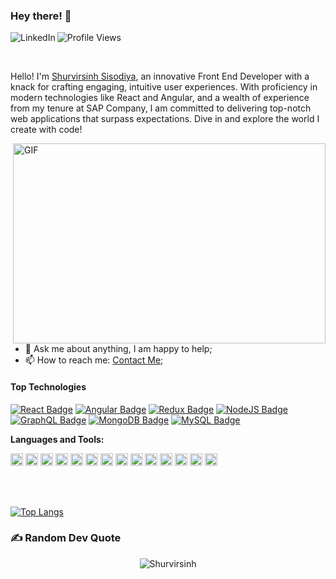 ### Hey there! 👋

<a href="https://link.shurvir.com/linkedin">
  <img align="left" alt="LinkedIn" src="https://img.shields.io/badge/LinkedIn-%230077B5.svg?logo=linkedin&logoColor=white" />
</a>

<p align=left> <img src=https://komarev.com/ghpvc/?username=shrvr alt="Profile Views" /> </p>

<br />


Hello! I'm [Shurvirsinh Sisodiya](https://link.shurvir.com/portfolio), an innovative Front End Developer with a knack for crafting engaging, intuitive user experiences. With proficiency in modern technologies like React and Angular, and a wealth of experience from my tenure at SAP Company, I am committed to delivering top-notch web applications that surpass expectations. Dive in and explore the world I create with code!

<img align="right" alt="GIF" src="https://epicprogrammerassets.netlify.app/Assets/code.gif?raw=true" width="500" height="320" />
  
- 💬 Ask me about anything, I am happy to help;
- 📫 How to reach me: [Contact Me](https://link.shurvir.com/portfolio);
<!-- - 📝 [Blog](https://epicprogrammer.org/) -->
  

#### Top Technologies

<!-- TODO: Make technologies links takes you to repositories -->

[![React Badge](https://img.shields.io/badge/React-20232A?style=for-the-badge&logo=react&logoColor=61DAFB)](#) [![Angular Badge](https://img.shields.io/badge/Angular-DD0031?style=for-the-badge&logo=angular&logoColor=white)](#) [![Redux Badge](https://img.shields.io/badge/-Redux-764abc?style=for-the-badge&labelColor=black&logo=redux&logoColor=764abc)](#) [![NodeJS Badge](https://img.shields.io/badge/-NodeJS-3C873A?style=for-the-badge&labelColor=black&logo=Node.JS&logoColor=3C873A)](#) [![GraphQL Badge](https://img.shields.io/badge/-GraphQL-de33a6?style=for-the-badge&labelColor=black&logo=graphql&logoColor=de33a6)](#) [![MongoDB Badge](https://img.shields.io/badge/-MongoDB-419732?style=for-the-badge&labelColor=black&logo=mongodb&logoColor=419732)](#) [![MySQL Badge](https://img.shields.io/badge/-MySQL-005C84?style=for-the-badge&labelColor=black&logo=mysql&logoColor=005C84)](#)


**Languages and Tools:**  

<code><img height="20" src="https://img.shields.io/badge/JavaScript-323330?style=for-the-badge&logo=javascript&logoColor=F7DF1E"></code>
<code><img height="20" src="https://img.shields.io/badge/TypeScript-007ACC?style=for-the-badge&logo=typescript&logoColor=white"></code>
<code><img height="20" src="https://img.shields.io/badge/html5-%23E34F26.svg?style=for-the-badge&logo=html5&logoColor=white"></code>
<code><img height="20" src="https://img.shields.io/badge/css3-%231572B6.svg?style=for-the-badge&logo=css3&logoColor=white"></code>
<code><img height="20" src="https://img.shields.io/badge/Sass-CC6699?style=for-the-badge&logo=sass&logoColor=white"></code>
<code><img height="20" src="https://img.shields.io/badge/Bootstrap-563D7C?style=for-the-badge&logo=bootstrap&logoColor=white"></code>
<code><img height="20" src="https://img.shields.io/badge/Java-ED8B00?style=for-the-badge&logo=openjdk&logoColor=white"></code>
<code><img height="20" src="https://img.shields.io/badge/C-00599C?style=for-the-badge&logo=c&logoColor=white"></code>
<code><img height="20" src="https://img.shields.io/badge/firebase-%23039BE5.svg?style=for-the-badge&logo=firebase"></code>
<code><img height="20" src="https://img.shields.io/badge/Jest-323330?style=for-the-badge&logo=Jest&logoColor=white"></code>
<code><img height="20" src="https://img.shields.io/badge/postman-%2335495e.svg?style=for-the-badge&logo=postman&logoColor=%ff6c37"></code>
<code><img height="20" src="https://img.shields.io/badge/GitHub-100000?style=for-the-badge&logo=github&logoColor=white"></code>
<code><img height="20" src="https://img.shields.io/badge/heroku-%23430098.svg?style=for-the-badge&logo=heroku&logoColor=white"></code>
<code><img height="20" src="https://img.shields.io/badge/Netlify-00C7B7?style=for-the-badge&logo=netlify&logoColor=white"></code>

<br />
<br />

[![Top Langs](https://github-readme-stats.vercel.app/api/top-langs/?username=shrvr&layout=compact&theme=transparent)](https://link.shurvir.com/github)



### ✍️ Random Dev Quote
<p align="center"> <img src="https://quotes-github-readme.vercel.app/api?type=horizontal&theme=radical" alt="Shurvirsinh" />


<!--
**shrvr/shrvr** is a ✨ _special_ ✨ repository because its `README.md` (this file) appears on your GitHub profile.

Here are some ideas to get you started:

- 🔭 I’m currently working on ...
- 🌱 I’m currently learning ...
- 👯 I’m looking to collaborate on ...
- 🤔 I’m looking for help with ...
- 💬 Ask me about ...
- 📫 How to reach me: ...
- 😄 Pronouns: ...
- ⚡ Fun fact: ...
-->
